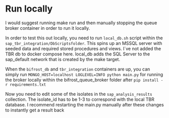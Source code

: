 # Run locally

I would suggest running make run and then manually stopping the queue broker container in order to run it locally.

In order to test this out locally, you need to run `local_db.sh` script within the `sap_tbr_integration/DbScriptsfolder`. This spins up an MSSQL server with seeded data and required stored procedures and views.
I´ve not added the TBR db to docker compose here. local_db adds the SQL Server to the sap_default network that is created by the make target.

When the `bifrost_db` and `tbr_integration` containers are up, you can simply run `MONGO_HOST=localhost LOGLEVEL=INFO python main.py` for running the broker locally within the bifrost_queue_broker folder after `pip install -r requirements.txt`

Now you need to edit some of the isolates in the `sap_analysis_results` collection. The isolate_id has to be 1-3 to correspond with the local TBR database.
I recommend restarting the main.py manually after these changes to instantly get a result back